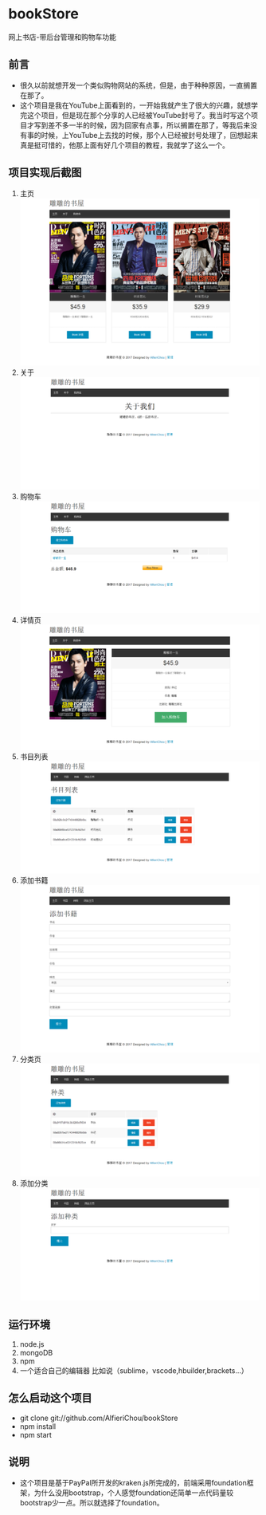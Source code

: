 # bookStore
网上书店-带后台管理和购物车功能


## 前言 

* 很久以前就想开发一个类似购物网站的系统，但是，由于种种原因，一直搁置在那了。
* 这个项目是我在YouTube上面看到的，一开始我就产生了很大的兴趣，就想学完这个项目，但是现在那个分享的人已经被YouTube封号了。我当时写这个项目才写到差不多一半的时候，因为回家有点事，所以搁置在那了，等我后来没有事的时候，上YouTube上去找的时候，那个人已经被封号处理了，回想起来真是挺可惜的，他那上面有好几个项目的教程，我就学了这么一个。


## 项目实现后截图

1. 主页  </br>
![主页](screenshot/主页.png)
2. 关于  </br>
![关于](screenshot/关于.png)
3. 购物车  </br>
![购物车](screenshot/购物车.png)
4. 详情页  </br>
![详情页](screenshot/详情页.png)
5. 书目列表  </br>
![书目列表](screenshot/书目列表.png)
6. 添加书籍  </br>
![添加书籍](screenshot/添加书籍.png)
7. 分类页  </br>
![分类页](screenshot/分类页.png)
8. 添加分类  </br>
![添加分类](screenshot/添加分类.png)


## 运行环境

1. node.js
2. mongoDB
3. npm
4. 一个适合自己的编辑器 比如说（sublime，vscode,hbuilder,brackets...）

## 怎么启动这个项目

* git clone git://github.com/AlfieriChou/bookStore
* npm install
* npm start

## 说明

*  这个项目是基于PayPal所开发的kraken.js所完成的，前端采用foundation框架，为什么没用bootstrap，个人感觉foundation还简单一点代码量较bootstrap少一点。所以就选择了foundation。
